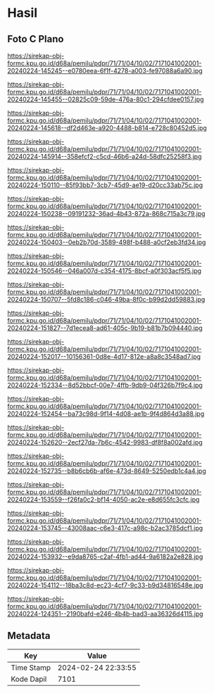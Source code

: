 # Hasil

## Foto C Plano

https://sirekap-obj-formc.kpu.go.id/d68a/pemilu/pdpr/71/71/04/10/02/7171041002001-20240224-145245--e0780eea-6f1f-4278-a003-fe97088a6a90.jpg

https://sirekap-obj-formc.kpu.go.id/d68a/pemilu/pdpr/71/71/04/10/02/7171041002001-20240224-145455--02825c09-59de-476a-80c1-294cfdee0157.jpg

https://sirekap-obj-formc.kpu.go.id/d68a/pemilu/pdpr/71/71/04/10/02/7171041002001-20240224-145618--df2d463e-a920-4488-b814-e728c80452d5.jpg

https://sirekap-obj-formc.kpu.go.id/d68a/pemilu/pdpr/71/71/04/10/02/7171041002001-20240224-145914--358efcf2-c5cd-46b6-a24d-58dfc25258f3.jpg

https://sirekap-obj-formc.kpu.go.id/d68a/pemilu/pdpr/71/71/04/10/02/7171041002001-20240224-150110--85f93bb7-3cb7-45d9-ae19-d20cc33ab75c.jpg

https://sirekap-obj-formc.kpu.go.id/d68a/pemilu/pdpr/71/71/04/10/02/7171041002001-20240224-150238--09191232-36ad-4b43-872a-868c715a3c79.jpg

https://sirekap-obj-formc.kpu.go.id/d68a/pemilu/pdpr/71/71/04/10/02/7171041002001-20240224-150403--0eb2b70d-3589-498f-b488-a0cf2eb3fd34.jpg

https://sirekap-obj-formc.kpu.go.id/d68a/pemilu/pdpr/71/71/04/10/02/7171041002001-20240224-150546--046a007d-c354-4175-8bcf-a0f303acf5f5.jpg

https://sirekap-obj-formc.kpu.go.id/d68a/pemilu/pdpr/71/71/04/10/02/7171041002001-20240224-150707--5fd8c186-c046-49ba-8f0c-b99d2dd59883.jpg

https://sirekap-obj-formc.kpu.go.id/d68a/pemilu/pdpr/71/71/04/10/02/7171041002001-20240224-151827--7d1ecea8-ad61-405c-9b19-b81b7b094440.jpg

https://sirekap-obj-formc.kpu.go.id/d68a/pemilu/pdpr/71/71/04/10/02/7171041002001-20240224-152017--10156361-0d8e-4d17-812e-a8a8c3548ad7.jpg

https://sirekap-obj-formc.kpu.go.id/d68a/pemilu/pdpr/71/71/04/10/02/7171041002001-20240224-152334--8d52bbcf-00e7-4ffb-9db9-04f326b7f9c4.jpg

https://sirekap-obj-formc.kpu.go.id/d68a/pemilu/pdpr/71/71/04/10/02/7171041002001-20240224-152454--ba73c98d-9f14-4d08-ae1b-9f4d864d3a88.jpg

https://sirekap-obj-formc.kpu.go.id/d68a/pemilu/pdpr/71/71/04/10/02/7171041002001-20240224-152620--2ecf27da-7b6c-4542-9983-df8f8a002afd.jpg

https://sirekap-obj-formc.kpu.go.id/d68a/pemilu/pdpr/71/71/04/10/02/7171041002001-20240224-152735--b8b6cb6b-af6e-473d-8649-5250edb1c4a4.jpg

https://sirekap-obj-formc.kpu.go.id/d68a/pemilu/pdpr/71/71/04/10/02/7171041002001-20240224-153559--f26fa0c2-bf14-4050-ac2e-e8d655fc3cfc.jpg

https://sirekap-obj-formc.kpu.go.id/d68a/pemilu/pdpr/71/71/04/10/02/7171041002001-20240224-153745--43008aac-c6e3-417c-a98c-b2ac3785dcf1.jpg

https://sirekap-obj-formc.kpu.go.id/d68a/pemilu/pdpr/71/71/04/10/02/7171041002001-20240224-153932--e9da8765-c2af-4fb1-ad44-9a6182a2e828.jpg

https://sirekap-obj-formc.kpu.go.id/d68a/pemilu/pdpr/71/71/04/10/02/7171041002001-20240224-154112--18ba3c8d-ec23-4cf7-9c33-b9d34816548e.jpg

https://sirekap-obj-formc.kpu.go.id/d68a/pemilu/pdpr/71/71/04/10/02/7171041002001-20240224-124351--2190bafd-e246-4b4b-bad3-aa36326d4115.jpg


## Metadata

| Key        | Value               |
| ---------- | ------------------- |
| Time Stamp | 2024-02-24 22:33:55 |
| Kode Dapil | 7101                |




